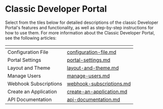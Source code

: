 # Classic Developer Portal

Select from the tiles below for detailed descriptions of the classic Developer Portal's features and functionality, as well as step-by-step instructions for how to use them. For more information about the Classic Developer Portal, see the following articles:&#x20;

<table data-view="cards"><thead><tr><th></th><th data-hidden data-card-target data-type="content-ref"></th></tr></thead><tbody><tr><td>Configuration File</td><td><a href="configuration-file.md">configuration-file.md</a></td></tr><tr><td>Portal Settings</td><td><a href="portal-settings.md">portal-settings.md</a></td></tr><tr><td>Layout and Theme</td><td><a href="layout-and-theme.md">layout-and-theme.md</a></td></tr><tr><td>Manage Users</td><td><a href="manage-users.md">manage-users.md</a></td></tr><tr><td>Webhook Subscriptions</td><td><a href="webhook-subscriptions.md">webhook-subscriptions.md</a></td></tr><tr><td>Create an Application</td><td><a href="../../secure-and-expose-apis/applications/create-an-application.md">create-an-application.md</a></td></tr><tr><td>API Documentation</td><td><a href="api-documentation.md">api-documentation.md</a></td></tr></tbody></table>
